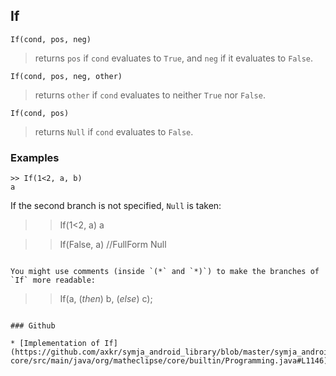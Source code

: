 ## If

```
If(cond, pos, neg)
```

> returns `pos` if `cond` evaluates to `True`, and `neg` if it evaluates to `False`.
 
```
If(cond, pos, neg, other)
```

> returns `other` if `cond` evaluates to neither `True` nor `False`.

```
If(cond, pos)
```

> returns `Null` if `cond` evaluates to `False`.

### Examples

```
>> If(1<2, a, b)
a
```

If the second branch is not specified, `Null` is taken:

>> If(1<2, a)
a
 
>> If(False, a) //FullForm
Null
```

You might use comments (inside `(*` and `*)`) to make the branches of `If` more readable:

```
>> If(a, (*then*) b, (*else*) c);
```

### Github

* [Implementation of If](https://github.com/axkr/symja_android_library/blob/master/symja_android_library/matheclipse-core/src/main/java/org/matheclipse/core/builtin/Programming.java#L1146) 
